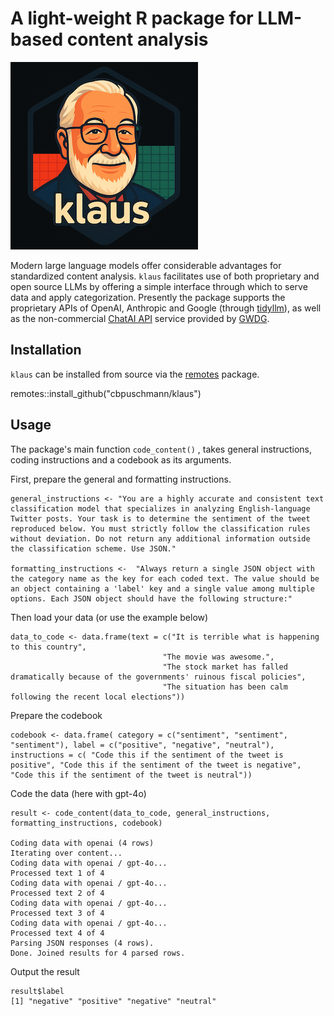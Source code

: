 # A light-weight R package for LLM-based content analysis

![klaus](logo_black.png?raw=true "klaus")

Modern large language models offer considerable advantages for standardized content analysis. `klaus` facilitates use of both proprietary and open source LLMs by offering a simple interface through which to serve data and apply categorization. Presently the package supports the proprietary APIs of OpenAI, Anthropic and Google (through [tidyllm](https://cran.r-project.org/package=tidyllm)), as well as the non-commercial [ChatAI API](https://docs.hpc.gwdg.de/services/saia/index.html) service provided by [GWDG](https://gwdg.de/en/). 

## Installation

`klaus` can be installed from source via the [remotes](https://cran.r-project.org/package=remotes) package.

  remotes::install_github("cbpuschmann/klaus")
  
## Usage

The package's main function `code_content()` , takes general instructions, coding instructions and a codebook as its arguments.

First, prepare the general and formatting instructions.
      
    general_instructions <- "You are a highly accurate and consistent text classification model that specializes in analyzing English-language Twitter posts. Your task is to determine the sentiment of the tweet reproduced below. You must strictly follow the classification rules without deviation. Do not return any additional information outside the classification scheme. Use JSON."
  
    formatting_instructions <-  "Always return a single JSON object with the category name as the key for each coded text. The value should be an object containing a 'label' key and a single value among multiple options. Each JSON object should have the following structure:"
  
Then load your data (or use the example below)

    data_to_code <- data.frame(text = c("It is terrible what is happening to this country", 
                                      "The movie was awesome.", 
                                      "The stock market has falled dramatically because of the governments' ruinous fiscal policies", 
                                      "The situation has been calm following the recent local elections"))
  
Prepare the codebook

    codebook <- data.frame( category = c("sentiment", "sentiment", "sentiment"), label = c("positive", "negative", "neutral"), instructions = c( "Code this if the sentiment of the tweet is positive", "Code this if the sentiment of the tweet is negative", "Code this if the sentiment of the tweet is neutral"))
  
Code the data (here with gpt-4o)

    result <- code_content(data_to_code, general_instructions, formatting_instructions, codebook)
    
    Coding data with openai (4 rows)
    Iterating over content...
    Coding data with openai / gpt-4o...
    Processed text 1 of 4
    Coding data with openai / gpt-4o...
    Processed text 2 of 4
    Coding data with openai / gpt-4o...
    Processed text 3 of 4
    Coding data with openai / gpt-4o...
    Processed text 4 of 4
    Parsing JSON responses (4 rows).
    Done. Joined results for 4 parsed rows.

Output the result

    result$label
    [1] "negative" "positive" "negative" "neutral" 

